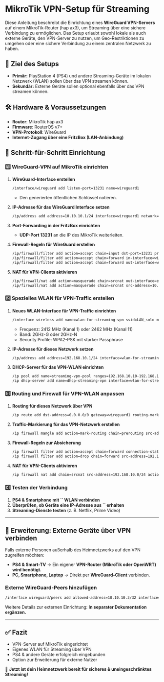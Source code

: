 # MikroTik VPN-Setup für Streaming

Diese Anleitung beschreibt die Einrichtung eines **WireGuard VPN-Servers** auf einem MikroTik-Router (hap ax3), um Streaming über eine sichere Verbindung zu ermöglichen. Das Setup erlaubt sowohl lokale als auch externe Geräte, den VPN-Server zu nutzen, um Geo-Restriktionen zu umgehen oder eine sichere Verbindung zu einem zentralen Netzwerk zu haben.

## 📌 **Ziel des Setups**

- **Primär:** PlayStation 4 (PS4) und andere Streaming-Geräte im lokalen Netzwerk (WLAN) sollen über das VPN streamen können.
- **Sekundär:** Externe Geräte sollen optional ebenfalls über das VPN streamen können.

## 🛠 **Hardware & Voraussetzungen**

- **Router**: MikroTik hap ax3
- **Firmware**: RouterOS v7+
- **VPN-Protokoll**: WireGuard
- **Internet-Zugang über eine FritzBox (LAN-Anbindung)**

## 🚀 **Schritt-für-Schritt Einrichtung**

### **1️⃣ WireGuard-VPN auf MikroTik einrichten**

1. **WireGuard-Interface erstellen**

   ```sh
   /interface/wireguard add listen-port=13231 name=wireguard1
   ```

   - Den generierten öffentlichen Schlüssel notieren.

2. **IP-Adresse für das WireGuard Interface setzen**

   ```sh
   /ip/address add address=10.10.10.1/24 interface=wireguard1 network=10.10.10.0
   ```

3. **Port-Forwarding in der FritzBox einrichten**

   - **UDP-Port 13231** an die IP des MikroTik weiterleiten.

4. **Firewall-Regeln für WireGuard erstellen**

   ```sh
   /ip/firewall/filter add action=accept chain=input dst-port=13231 protocol=udp
   /ip/firewall/filter add action=accept chain=forward in-interface=wireguard1
   /ip/firewall/filter add action=accept chain=forward out-interface=wireguard1
   ```

5. **NAT für VPN-Clients aktivieren**

   ```sh
   /ip/firewall/nat add action=masquerade chain=srcnat out-interface=ether1
   /ip/firewall/nat add action=masquerade chain=srcnat src-address=10.10.10.0/24
   ```

### **2️⃣ Spezielles WLAN für VPN-Traffic erstellen**

1. **Neues WLAN-Interface für VPN-Traffic einrichten**

   ```sh
   /interface wireless add name=wlan-for-streaming-vpn ssid=LAN_solo mode=ap
   ```

   - Frequenz: 2412 MHz (Kanal 1) oder 2462 MHz (Kanal 11)
   - Band: 2GHz-G oder 2GHz-N
   - Security Profile: WPA2-PSK mit starker Passphrase

2. **IP-Adresse für dieses Netzwerk setzen**

   ```sh
   /ip/address add address=192.168.10.1/24 interface=wlan-for-streaming-vpn
   ```

3. **DHCP-Server für das VPN-WLAN einrichten**

   ```sh
   /ip pool add name=streaming-vpn-pool ranges=192.168.10.10-192.168.10.250
   /ip dhcp-server add name=dhcp-streaming-vpn interface=wlan-for-streaming-vpn address-pool=streaming-vpn-pool lease-time=10m
   ```

### **3️⃣ Routing und Firewall für VPN-WLAN anpassen**

1. **Routing für dieses Netzwerk über VPN**

   ```sh
   /ip route add dst-address=0.0.0.0/0 gateway=wireguard1 routing-mark=vpn-traffic
   ```

2. **Traffic-Markierung für das VPN-Netzwerk erstellen**

   ```sh
   /ip firewall mangle add action=mark-routing chain=prerouting src-address=192.168.10.0/24 new-routing-mark=vpn-traffic
   ```

3. **Firewall-Regeln zur Absicherung**

   ```sh
   /ip firewall filter add action=accept chain=forward connection-state=established,related
   /ip firewall filter add action=drop chain=forward src-address=192.168.10.0/24 dst-address=192.168.88.0/24
   ```

4. **NAT für VPN-Clients aktivieren**

   ```sh
   /ip firewall nat add chain=srcnat src-address=192.168.10.0/24 action=masquerade
   ```

### **4️⃣ Testen der Verbindung**

1. **PS4 & Smartphone mit **``** WLAN verbinden**
2. **Überprüfen, ob Geräte eine IP-Adresse aus **``** erhalten**
3. **Streaming-Dienste testen** (z. B. Netflix, Prime Video)

---

## **📌 Erweiterung: Externe Geräte über VPN verbinden**

Falls externe Personen außerhalb des Heimnetzwerks auf den VPN zugreifen möchten:

- **PS4 & Smart-TV** → Ein eigener **VPN-Router (MikroTik oder OpenWRT) wird benötigt.**
- **PC, Smartphone, Laptop** → Direkt per **WireGuard-Client** verbinden.

### **Externe WireGuard-Peers hinzufügen**

```sh
/interface wireguard/peers add allowed-address=10.10.10.3/32 interface=wireguard1 public-key="CLIENT-PUBLIC-KEY"
```

Weitere Details zur externen Einrichtung: **In separater Dokumentation ergänzen.**

---

## **✅ Fazit**

- VPN-Server auf MikroTik eingerichtet
- Eigenes WLAN für Streaming über VPN
- PS4 & andere Geräte erfolgreich eingebunden
- Option zur Erweiterung für externe Nutzer

🚀 **Jetzt ist dein Heimnetzwerk bereit für sicheres & uneingeschränktes Streaming!**
